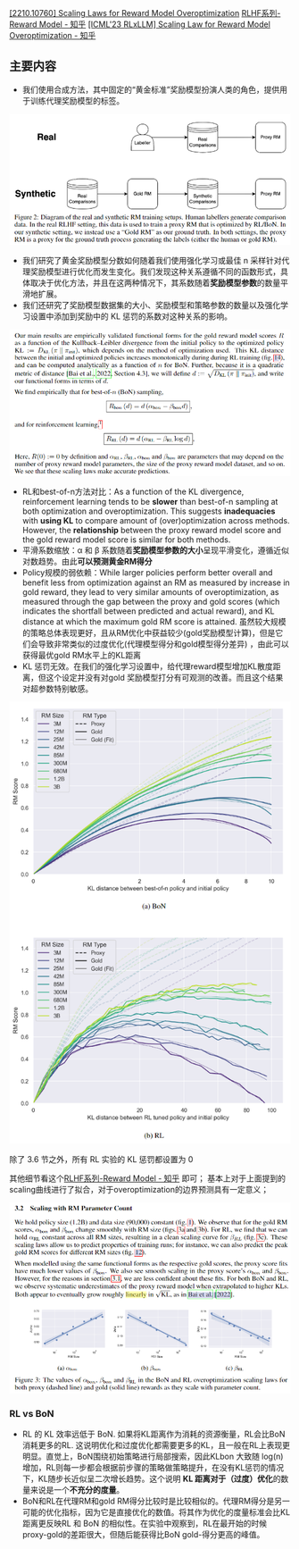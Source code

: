 [[2210.10760] Scaling Laws for Reward Model Overoptimization](https://arxiv.org/abs/2210.10760)
[RLHF系列-Reward Model - 知乎](https://zhuanlan.zhihu.com/p/620877625)
[[ICML'23 RLxLLM] Scaling Law for Reward Model Overoptimization - 知乎](https://zhuanlan.zhihu.com/p/662289523)

## 主要内容
- 我们使用合成方法，其中固定的“黄金标准”奖励模型扮演人类的角色，提供用于训练代理奖励模型的标签。

![image.png|600](https://raw.githubusercontent.com/Shichun-Liu/images-on-picgo/main/pics/20240104163144.png)

- 我们研究了黄金奖励模型分数如何随着我们使用强化学习或最佳 n 采样针对代理奖励模型进行优化而发生变化。我们发现这种关系遵循不同的函数形式，具体取决于优化方法，并且在这两种情况下，其系数随着**奖励模型参数**的数量平滑地扩展。
- 我们还研究了奖励模型数据集的大小、奖励模型和策略参数的数量以及强化学习设置中添加到奖励中的 KL 惩罚的系数对这种关系的影响。

![image.png](https://raw.githubusercontent.com/Shichun-Liu/images-on-picgo/main/pics/20240104162242.png)

- RL和best-of-n方法对比：As a function of the KL divergence, reinforcement learning tends to be **slower** than best-of-n sampling at both optimization and overoptimization. This suggests **inadequacies** with **using KL** to compare amount of (over)optimization across methods. However, the **relationship** between the proxy reward model score and the gold reward model score is similar for both methods.
- 平滑系数缩放：α 和 β 系数随着**奖励模型参数的大小**呈现平滑变化，遵循近似对数趋势。由此**可以预测黄金RM得分**
- Policy规模的弱依赖：While larger policies perform better overall and benefit less from optimization against an RM as measured by increase in gold reward, they lead to very similar amounts of overoptimization, as measured through the gap between the proxy and gold scores (which indicates the shortfall between predicted and actual reward), and KL distance at which the maximum gold RM score is attained. 虽然较大规模的策略总体表现更好，且从RM优化中获益较少(gold奖励模型计算)，但是它们会导致非常类似的过度优化(代理模型得分和gold模型得分差异) ，由此可以获得最优gold RM水平上的KL距离
- KL 惩罚无效。在我们的强化学习设置中，给代理reward模型增加KL散度距离，但这个设定并没有对gold 奖励模型打分有可观测的改善。而且这个结果对超参数特别敏感。

![image.png](https://raw.githubusercontent.com/Shichun-Liu/images-on-picgo/main/pics/20240104163113.png)

除了 3.6 节之外，所有 RL 实验的 KL 惩罚都设置为 0

其他细节看这个[RLHF系列-Reward Model - 知乎](https://zhuanlan.zhihu.com/p/620877625) 即可；
基本上对于上面提到的scaling曲线进行了拟合，对于overoptimization的边界预测具有一定意义；

![image.png](https://raw.githubusercontent.com/Shichun-Liu/images-on-picgo/main/pics/20240104164929.png)

### RL vs BoN

- RL 的 KL 效率远低于 BoN. 如果将KL距离作为消耗的资源衡量，RL会比BoN消耗更多的RL. 这说明优化和过度优化都需要更多的KL，且一般在RL上表现更明显。直觉上，BoN围绕初始策略进行局部搜索，因此KLbon 大致随 log(n) 增加，RL则每一步都会根据前步骤的策略做策略提升，在没有KL惩罚的情况下，KL随步长近似呈二次增长趋势。这个说明 **KL 距离对于（过度）优化**的数量来说是一个**不充分的度量**。
- BoN和RL在代理RM和gold RM得分比较时是比较相似的。代理RM得分是另一可能的优化指标，因为它是直接优化的数值。将其作为优化的度量标准会比KL距离更反映RL 和 BoN 的相似性。在实验中观察到，RL在最开始的时候proxy-gold的差距很大，但随后能获得比BoN gold-得分更高的峰值。

